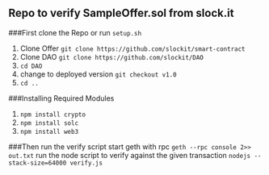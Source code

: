 ## Repo to verify SampleOffer.sol from slock.it

###First clone the Repo or run `setup.sh`
1. Clone Offer `git clone https://github.com/slockit/smart-contract` 
2. Clone DAO `git clone https://github.com/slockit/DAO`
3. `cd DAO`
4. change to deployed version `git checkout v1.0` 
5. `cd ..`

###Installing Required Modules
1. `npm install crypto`
2. `npm install solc`
3. `npm install web3`

###Then run the verify script
start geth with rpc 
`geth --rpc console 2>> out.txt`
run the node script to verify against the given transaction
`nodejs --stack-size=64000 verify.js`


